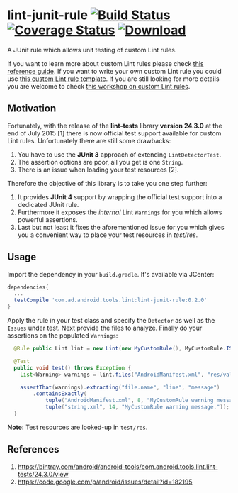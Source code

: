 # lint-junit-rule [![Build Status](https://travis-ci.org/a11n/lint-junit-rule.svg)](https://travis-ci.org/a11n/lint-junit-rule) [![Coverage Status](https://coveralls.io/repos/a11n/lint-junit-rule/badge.svg)](https://coveralls.io/r/a11n/lint-junit-rule) [ ![Download](https://api.bintray.com/packages/a11n/maven/com.ad.android.tools.lint/images/download.svg) ](https://bintray.com/a11n/maven/com.ad.android.tools.lint/_latestVersion)

A JUnit rule which allows unit testing of custom Lint rules.

If you want to learn more about custom Lint rules please check [this reference guide](https://github.com/a11n/android-lint). If you want to write your own custom Lint rule you could use [this custom Lint rule template](https://github.com/a11n/CustomLintRules). If you are still looking for more details you are welcome to check [this workshop on custom Lint rules](https://github.com/a11n/lint-workshop-slides).

## Motivation
Fortunately, with the release of the **lint-tests** library **version 24.3.0** at the end of July 2015 [1] there is now official test support available for custom Lint rules. Unfortunately there are still some drawbacks:

1. You have to use the **JUnit 3** approach of extending `LintDetectorTest`.
2. The assertion options are poor, all you get is one `String`.
3. There is an issue when loading your test resources [2].

Therefore the objective of this library is to take you one step further:

1. It provides **JUnit 4** support by wrapping the official test support into a dedicated JUnit rule.
2. Furthermore it exposes the *internal* Lint `Warnings` for you which allows powerful assertions.
3. Last but not least it fixes the aforementioned issue for you which gives you a convenient way to place your test resources in *test/res*.

## Usage
Import the dependency in your `build.gradle`. It's available via JCenter:

```groovy
dependencies{
  ...
  testCompile 'com.ad.android.tools.lint:lint-junit-rule:0.2.0'
}
```
Apply the rule in your test class and specify the `Detector` as well as the `Issues` under test. Next provide the files to analyze. Finally do your assertions on the populated `Warnings`:

```java
  @Rule public Lint lint = new Lint(new MyCustomRule(), MyCustomRule.ISSUE);

  @Test
  public void test() throws Exception {
    List<Warning> warnings = lint.files("AndroidManifest.xml", "res/values/string.xml");

    assertThat(warnings).extracting("file.name", "line", "message")
        .containsExactly(
            tuple("AndroidManifest.xml", 8, "MyCustomRule warning message."),
            tuple("string.xml", 14, "MyCustomRule warning message."));
  }
```
**Note:** Test resources are looked-up in `test/res`.

## References
1. https://bintray.com/android/android-tools/com.android.tools.lint.lint-tests/24.3.0/view
2. https://code.google.com/p/android/issues/detail?id=182195
